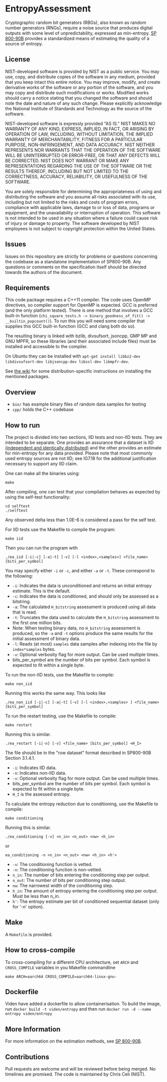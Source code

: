# EntropyAssessment

Cryptographic random bit generators (RBGs), also known as random number generators (RNGs), require a noise source that produces digital outputs with some level of unpredictability, expressed as min-entropy. [SP 800-90B](https://nvlpubs.nist.gov/nistpubs/SpecialPublications/NIST.SP.800-90B.pdf) provides a standardized means of estimating the quality of a source of entropy.

## License

NIST-developed software is provided by NIST as a public service. You may use, copy, and distribute copies of the software in any medium, provided that you keep intact this entire notice. You may improve, modify, and create derivative works of the software or any portion of the software, and you may copy and distribute such modifications or works. Modified works should carry a notice stating that you changed the software and should note the date and nature of any such change. Please explicitly acknowledge the National Institute of Standards and Technology as the source of the software.

NIST-developed software is expressly provided "AS IS." NIST MAKES NO WARRANTY OF ANY KIND, EXPRESS, IMPLIED, IN FACT, OR ARISING BY OPERATION OF LAW, INCLUDING, WITHOUT LIMITATION, THE IMPLIED WARRANTY OF MERCHANTABILITY, FITNESS FOR A PARTICULAR PURPOSE, NON-INFRINGEMENT, AND DATA ACCURACY. NIST NEITHER REPRESENTS NOR WARRANTS THAT THE OPERATION OF THE SOFTWARE WILL BE UNINTERRUPTED OR ERROR-FREE, OR THAT ANY DEFECTS WILL BE CORRECTED. NIST DOES NOT WARRANT OR MAKE ANY REPRESENTATIONS REGARDING THE USE OF THE SOFTWARE OR THE RESULTS THEREOF, INCLUDING BUT NOT LIMITED TO THE CORRECTNESS, ACCURACY, RELIABILITY, OR USEFULNESS OF THE SOFTWARE.

You are solely responsible for determining the appropriateness of using and distributing the software and you assume all risks associated with its use, including but not limited to the risks and costs of program errors, compliance with applicable laws, damage to or loss of data, programs or equipment, and the unavailability or interruption of operation. This software is not intended to be used in any situation where a failure could cause risk of injury or damage to property. The software developed by NIST employees is not subject to copyright protection within the United States.

## Issues

Issues on this repository are strictly for problems or questions concerning the codebase as a standalone implementation of SP800-90B. Any questions or comments on the specification itself should be directed towards the authors of the document. 

## Requirements

This code package requires a C++11 compiler. The code uses OpenMP directives, so compiler support for OpenMP is expected. GCC is preferred (and the only platform tested). There is one method that involves a GCC built-in function (`chi_square_tests.h -> binary_goodness_of_fit() -> __builtin_popcount()`). To run this you will need some compiler that supplies this GCC built-in function (GCC and clang both do so).

The resulting binary is linked with bzlib, divsufsort, jsoncpp, GMP MP and GNU MPFR, so these libraries (and their associated include files) must be installed and accessible to the compiler.

On Ubuntu they can be installed with `apt-get install libbz2-dev libdivsufsort-dev libjsoncpp-dev libssl-dev libmpfr-dev`.

See [the wiki](https://github.com/usnistgov/SP800-90B_EntropyAssessment/wiki/Installing-Packages) for some distribution-specific instructions on installing the mentioned packages.

## Overview

* `bin/` has example binary files of random data samples for testing
* `cpp/` holds the C++ codebase

## How to run

The project is divided into two sections, IID tests and non-IID tests. They are intended to be separate. One provides an assurance that a dataset is IID [(independent and identically distributed)](https://en.wikipedia.org/wiki/Independent_and_identically_distributed_random_variables) and the other provides an estimate for min-entropy for any data provided. Please note that most commonly used entropy sources are not IID; see IG7.18 for the additional justification necessary to support any IID claim.

One can make all the binaries using:

	make

After compiling, one can test that your compilation behaves as expected by using the self-test functionality:
	
	cd selftest
	./selftest

Any observed delta less than 1.0E-6 is considered a pass for the self test.

For IID tests use the Makefile to compile the program:

    make iid

Then you can run the program with

    ./ea_iid [-i|-c] [-a|-t] [-v] [-l <index>,<samples>] <file_name> [bits_per_symbol]

You may specify either `-i` or `-c`, and either `-a` or `-t`. These correspond to the following:

* `-i`: Indicates the data is unconditioned and returns an initial entropy estimate. This is the default.
* `-c`: Indicates the data is conditioned, and should only be assessed as a bitstring.
* `-a`: The calculated `H_bitstring` assessment is produced using all data that is read.
* `-t`: Truncates the data used to calculate the `H_bitstring` assessment to the first one million bits.
* Note: When testing binary data, no `H_bitstring` assessment is produced, so the `-a` and `-t` options produce the same results for the initial assessment of binary data.
* `-l`: Reads (at most) `samples` data samples after indexing into the file by `index*samples` bytes.
* `-v`: Optional verbosity flag for more output. Can be used multiple times.
* bits_per_symbol are the number of bits per symbol. Each symbol is expected to fit within a single byte.

To run the non-IID tests, use the Makefile to compile:

    make non_iid

Running this works the same way. This looks like

	./ea_non_iid [-i|-c] [-a|-t] [-v] [-l <index>,<samples> ] <file_name> [bits_per_symbol]

To run the restart testing, use the Makefile to compile:
    
    make restart

Running this is similar.
	
	./ea_restart [-i|-n] [-v] <file_name> [bits_per_symbol] <H_I>

The file should be in the "row dataset" format described in SP800-90B Section 3.1.4.1.

* `-i`: Indicates IID data.
* `-n`: Indicates non-IID data.
* `-v`: Optional verbosity flag for more output. Can be used multiple times.
* bits_per_symbol are the number of bits per symbol. Each symbol is expected to fit within a single byte.
* `H_I` is the assessed entropy.

To calculate the entropy reduction due to conditioning, use the Makefile to compile:
    
    make conditioning

Running this is similar.

    ./ea_conditioning [-v] <n_in> <n_out> <nw> <h_in>

or

    ea_conditioning -n <n_in> <n_out> <nw> <h_in> <h'>

* `-v`: The conditioning function is vetted.
* `-n`: The conditioning function is non-vetted.
* `n_in`: The number of bits entering the conditioning step per output.
* `n_out`: The number of bits per conditioning step output.
* `nw`: The narrowest width of the conditioning step.
* `h_in`: The amount of entropy entering the conditioning step per output. Must be less than n_in.
* `h'`:  The entropy estimate per bit of conditioned sequential dataset (only for '-n' option).

## Make

A `Makefile` is provided.

## How to cross-compile

To cross-compiling for a different CPU architecture, set `ARCH` and `CROSS_COMPILE` variables in you Makefile commandline

    make ARCH=aarch64 CROSS_COMPILE=aarch64-linux-gnu-

## Dockerfile
Viden have added a dockerfile to allow containerisation.
To build the image, run `docker build -t viden/entropy` and then run `docker run -d --name entropy viden/entropy`

## More Information

For more information on the estimation methods, see [SP 800-90B](https://nvlpubs.nist.gov/nistpubs/SpecialPublications/NIST.SP.800-90B.pdf).

## Contributions

Pull requests are welcome and will be reviewed before being merged. No timelines are promised. The code is maintained by Chris Celi (NIST).
